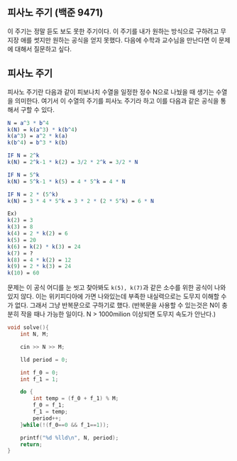 ## 피사노 주기 (백준 9471)

이 주기는 정말 듣도 보도 못한 주기이다. 이 주기를 내가 원하는 방식으로 구하려고 무지장 애를 썻지만 원하는 공식을 얻지 못했다. 다음에 수학과 교수님을 만난다면 이 문제에 대해서 질문하고 싶다.



## 피사노 주기

피사노 주기란 다음과 같이 피보나치 수열을 일정한 정수 N으로 나눴을 때 생기는 수열을 의미한다. 여기서 이 수열의 주기를 피사노 주기라 하고 이를 다음과 같은 공식을 통해서 구할 수 있다.

```mathematica
N = a^3 * b^4
k(N) = k(a^3) * k(b^4)
k(a^3) = a^2 * k(a) 
k(b^4) = b^3 * k(b)

IF N = 2^k
k(N) = 2^k-1 * k(2) = 3/2 * 2^k = 3/2 * N

IF N = 5^k
k(N) = 5^k-1 * k(5) = 4 * 5^k = 4 * N

IF N = 2 * (5^k)
k(N) = 3 * 4 * 5^k = 3 * 2 * (2 * 5^k) = 6 * N

Ex)
k(2) = 3
k(3) = 8
k(4) = 2 * k(2) = 6
k(5) = 20
k(6) = k(2) * k(3) = 24
k(7) = ?
k(8) = 4 * k(2) = 12
k(9) = 2 * k(3) = 24
k(10) = 60
```



문제는 이 공식 어디를 눈 씻고 찾아봐도 `k(5), k(7)`과 같은 소수를 위한 공식이 나와 있지 않다. 이는 위키피디아에 가면 나와있는데 부족한 내실력으로는 도무지 이해할 수가 없다. 그래서 그냥 반복문으로 구하기로 했다. (반복문을 사용할 수 있는것은 N이 충분히 작을 때나 가능한 일이다. N > 1000milion 이상되면 도무지 속도가 안난다.)

```c
void solve(){
    int N, M;

    cin >> N >> M;

    lld period = 0;

    int f_0 = 0;
    int f_1 = 1;

    do {
        int temp = (f_0 + f_1) % M;
        f_0 = f_1;
        f_1 = temp;
        period++;
    }while(!(f_0==0 && f_1==1));

    printf("%d %lld\n", N, period);
    return;
}

```

